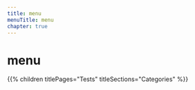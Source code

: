 ```yaml
---
title: menu
menuTitle: menu
chapter: true
---
```


# menu

{{% children titlePages="Tests" titleSections="Categories" %}}
